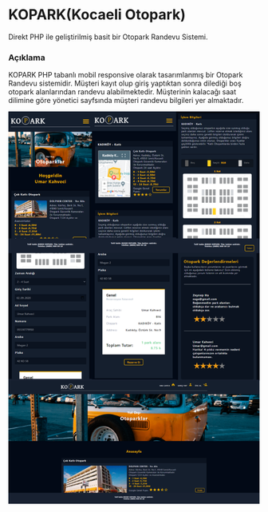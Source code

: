 # KOPARK(Kocaeli Otopark)
Direkt PHP ile geliştirilmiş basit bir Otopark Randevu Sistemi.
### Açıklama
KOPARK PHP tabanlı mobil responsive olarak tasarımlanmış bir Otopark Randevu sistemidir.
Müşteri kayıt olup giriş yaptıktan sonra dilediği boş otopark alanlarından randevu alabilmektedir. Müşterinin kalacağı saat dilimine göre yönetici sayfsında müşteri randevu bilgileri yer almaktadır.

![](koparkimg.png)
